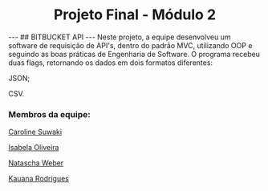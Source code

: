 <div align="center">
 
 # Projeto Final - Módulo 2
 
 </div>
---
## BITBUCKET  API
---
Neste projeto, a equipe desenvolveu um software de requisição de API's, dentro do padrão MVC, utilizando OOP e seguindo as boas práticas de Engenharia de Software. O programa
recebeu duas flags, retornando os dados em dois formatos diferentes:

JSON;


CSV.  





### Membros da equipe:  


[Caroline Suwaki](https://github.com/csuwaki/)  


[Isabela Oliveira](https://github.com/isaolivlima)  


[Natascha Weber](https://github.com/natfontanesi)  


[Kauana Rodrigues](https://github.com/kku2020)  
